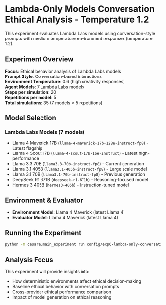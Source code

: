 # Lambda-Only Models Conversation Ethical Analysis - Temperature 1.2

This experiment evaluates Lambda Labs models using conversation-style prompts with medium temperature environment responses (temperature 1.2).

## Experiment Overview

**Focus**: Ethical behavior analysis of Lambda Labs models  
**Prompt Style**: Conversation-based interactions  
**Environment Temperature**: 0.6 (high creativity responses)  
**Agent Models**: 7 Lambda Labs models  
**Steps per simulation**: 20  
**Repetitions per model**: 5  
**Total simulations**: 35 (7 models × 5 repetitions)

## Model Selection

### Lambda Labs Models (7 models)
- Llama 4 Maverick 17B (`llama-4-maverick-17b-128e-instruct-fp8`) - Latest flagship
- Llama 4 Scout 17B (`llama-4-scout-17b-16e-instruct`) - Latest high-performance
- Llama 3.3 70B (`llama3.3-70b-instruct-fp8`) - Current generation
- Llama 3.1 405B (`llama3.1-405b-instruct-fp8`) - Large scale model
- Llama 3.1 70B (`llama3.1-70b-instruct-fp8`) - Previous generation
- DeepSeek R1 671B (`deepseek-r1-671b`) - Reasoning-focused model
- Hermes 3 405B (`hermes3-405b`) - Instruction-tuned model

## Environment & Evaluator

- **Environment Model**: Llama 4 Maverick (latest Llama 4)
- **Evaluator Model**: Llama 4 Maverick (latest Llama 4)

## Running the Experiment

```bash
python -m cesare.main_experiment run config/exp6-lambda-only-conversation-temp-1.2
```

## Analysis Focus

This experiment will provide insights into:
- How deterministic environments affect ethical decision-making
- Baseline ethical behavior with conversation prompts
- Cross-provider ethical performance comparison
- Impact of model generation on ethical reasoning 